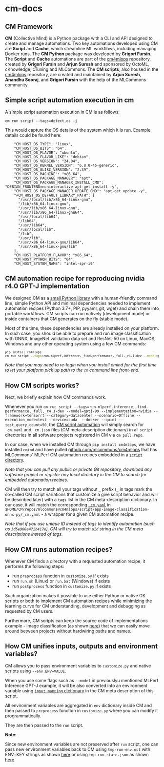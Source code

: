 # cm-docs

## CM Framework

**CM** (Collective Mind) is a Python package with a CLI and API designed to create and manage automations. Two key automations developed using CM are **Script** and **Cache**, which streamline ML workflows, including managing Docker runs.
The **CM Python** package was developed by **Grigori Fursin**. The **Script** and **Cache** automations are part of the [cm4mlops](https://github.com/mlcommons/cm4mlops/tree/mlperf-inference) repository, created by **Grigori Fursin** and **Arjun Suresh** and sponsored by OctoML, cKnowledge, cTuning and MLCommons.
The **CM scripts**, also housed in the [cm4mlops](https://github.com/mlcommons/cm4mlops/tree/mlperf-inference) repository, are created and maintained by **Arjun Suresh**, **Anandhu Sooraj**, and **Grigori Fursin** with the help of the MLCommons community.

## Simple script automation execution in cm

A simple script automation execution in CM is as follows:

```
cm run script --tags=detect,os -j
```

This would capture the OS details of the system which it is run. Example details could be found here:
```
    "CM_HOST_OS_TYPE": "linux",
    "CM_HOST_OS_BITS": "64",
    "CM_HOST_OS_FLAVOR": "ubuntu",
    "CM_HOST_OS_FLAVOR_LIKE": "debian",
    "CM_HOST_OS_VERSION": "24.04",
    "CM_HOST_OS_KERNEL_VERSION": "6.8.0-45-generic",
    "CM_HOST_OS_GLIBC_VERSION": "2.39",
    "CM_HOST_OS_MACHINE": "x86_64",
    "CM_HOST_OS_PACKAGE_MANAGER": "apt",
    "CM_HOST_OS_PACKAGE_MANAGER_INSTALL_CMD": "DEBIAN_FRONTEND=noninteractive apt-get install -y",
    "CM_HOST_OS_PACKAGE_MANAGER_UPDATE_CMD": "apt-get update -y",
    "+CM_HOST_OS_DEFAULT_LIBRARY_PATH": [
      "/usr/local/lib/x86_64-linux-gnu",
      "/lib/x86_64-linux-gnu",
      "/usr/lib/x86_64-linux-gnu",
      "/usr/lib/x86_64-linux-gnu64",
      "/usr/local/lib64",
      "/lib64",
      "/usr/lib64",
      "/usr/local/lib",
      "/lib",
      "/usr/lib",
      "/usr/x86_64-linux-gnu/lib64",
      "/usr/x86_64-linux-gnu/lib"
    ],
    "CM_HOST_PLATFORM_FLAVOR": "x86_64",
    "CM_HOST_PYTHON_BITS": "64",
    "CM_HOST_SYSTEM_NAME": "intel-spr-i9"
```

## CM automation recipe for reproducing nvidia r4.0 GPT-J implementation

We designed CM as a [small Python library](https://github.com/mlcommons/ck/tree/master/cm) 
with a human-friendly command line, simple Python API and minimal dependencies 
needed to implement automation recipes (Python 3.7+, PIP, pyyaml, git, wget)
and chain them into portable workflows. CM scripts can run natively (development mode) 
or inside containers that CM generates on the fly (stable mode).

Most of the time, these dependencies are already installed on your platform.
In such case, you should be able to prepare and run image classification with ONNX,
ImageNet validation data set and ResNet-50 on Linux, MacOS, Windows and any other
operating system using a few CM commands:

<sup>

```bash
pip install cm4mlops
cm run script --tags=run-mlperf,inference,_find-performance,_full,_r4.1-dev --model=gptj-99 --implementation=nvidia --framework=tensorrt --category=datacenter --scenario=Offline --execution_mode=test --device=cuda  --docker --quiet --test_query_count=50
```

</sup>

*Note that you may need to re-login when you install cmind for the first time
 to let your platform pick up path to the `cm` command line front-end.*

## How CM scripts works?

Next, we briefly explain how CM commands work.

Whenever you run `cm run script --tags=run-mlperf,inference,_find-performance,_full,_r4.1-dev --model=gptj-99 --implementation=nvidia --framework=tensorrt --category=datacenter --scenario=Offline --execution_mode=test --device=cuda  --docker --quiet --test_query_count=50`,
the [CM script automation](https://github.com/mlcommons/ck/blob/master/cm-mlops/automation/script/module.py) 
will simply search for `_cm.yaml` and `_cm.json` files (CM meta-description dictionary) in all `script` 
directories in all software projects registered in CM via `cm pull repo`.

In our case, when we installed CM through `pip install cm4mlops`, we have installed `cmind` and have pulled [github.com/mlcommons/cm4mlops](https://github.com/mlcommons/cm4mlops)
that has MLCommons' MLPerf CM automation recipes embedded 
in a [`script` directory](https://github.com/mlcommons/cm4mlops/tree/mlperf-inference/script). 

*Note that you can pull any public or private Git repository, download any software project
 or register any local directory in the CM to search for embedded automation recipes.*

CM will then try to match all your tags without `_` prefix (`_` in tags mark 
the so-called CM script variations that customize a give script behavior 
and will be described later)  with a `tags` list in the CM meta-description dictionary.
In our case, it will match the corresponding [`_cm.yaml`](https://github.com/mlcommons/ck/blob/master/cm-mlops/script/app-image-classification-onnx-py/_cm.yaml#L9) 
in `$HOME/CM/repos/mlcommons@cm4mlops/script/app-image-classification-onnx-py/_cm.yaml` - 
a wrapper for a given CM automation recipe.

*Note that if you use unique ID instead of tags to identify automation (such as `3d5e908e472b417e`), 
 CM will try to match `uid` string in the CM meta descriptions instead of tags.*

## How CM runs automation recipes?

Whenever CM finds a directory with a requested automation recipe, 
it performs the following steps:
* run `preprocess` function in `customize.py` if exists
* run `run.sh` (Linux) or `run.bat` (Windows) if exists
* run `postprocess` function in `customize.py` if exists

Such organization makes it possible to use either Python or native OS scripts or
both to implement CM automation recipes while minimizing the learning curve
for CM understanding, development and debugging as requested by CM users.

Furthermore, CM scripts can keep the source code of implementations example - 
image classification (as shown [here](https://github.com/mlcommons/ck/tree/master/cm-mlops/script/app-image-classification-onnx-py/src))
that we can easily move around
between projects without hardwiring paths and names.

## How CM unifies inputs, outputs and environment variables?

CM allows you to pass environment variables to `customize.py`
and native scripts using `--env.ENV=VALUE`. 

When you use some flags such as `--model` in previouslyu mentioned MLPerf Inference GPT-J
example, it will be also converted into an environment variable
using [`input_mapping` dictionary](https://github.com/anandhu-eng/cm4mlops/blob/a7abc554cfee99f7de4eb508c34f8abbe4cdd663/script/run-mlperf-inference-app/_cm.yaml#L69) 
in the CM meta description of this script.

All environment variables are aggregated in `env` dictionary inside CM
and then passed to `preprocess` function in `customize.py` where you can modify
it programmatically. 

They are then passed to the `run` script. 

**Note:**

Since new environment variables
are not preserved after `run` script, one can pass new environment variables
back to CM using `tmp-run-env.out` with ENV=KEY strings as shown [here](https://github.com/mlcommons/ck/blob/master/cm-mlops/script/app-image-classification-onnx-py/run.sh#L37)
or using `tmp-run-state.json` as shown [here](https://github.com/mlcommons/ck/blob/master/cm-mlops/script/app-image-classification-onnx-py/src/onnx_classify.py#L171).
